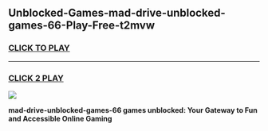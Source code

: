 
## Unblocked-Games-mad-drive-unblocked-games-66-Play-Free-t2mvw
<h3>
<a href="https://premium76.site?title=mad-drive-unblocked-games-66&ref=18A1">CLICK TO PLAY</a></h3>
<hr>

<h3>
<a href="https://premium76.site?title=mad-drive-unblocked-games-66&ref=18A1">CLICK 2 PLAY</a>
  
</h3>

<a href="https://premium76.site?title=mad-drive-unblocked-games-66&ref=18A1"><img src="https://clearcache.store/games.png"></a>


**mad-drive-unblocked-games-66 games unblocked: Your Gateway to Fun and Accessible Online Gaming**
